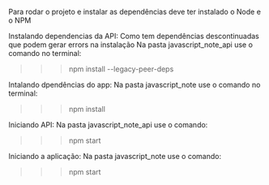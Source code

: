 Para rodar o projeto e instalar as dependências deve ter instalado o Node e o NPM 

Instalando dependencias da API:
  Como tem dependências descontinuadas que podem gerar errors na instalação
  Na pasta javascript_note_api use o comando no terminal:
  >>> npm install --legacy-peer-deps

Intalando dpendências do app:
  Na pasta javascript_note use o comando no terminal: 
  >>> npm install

Iniciando API:
  Na pasta javascript_note_api use o comando:
  >>> npm start

Iniciando a aplicação:
  Na pasta javascript_note use o comando:
  >>> npm start